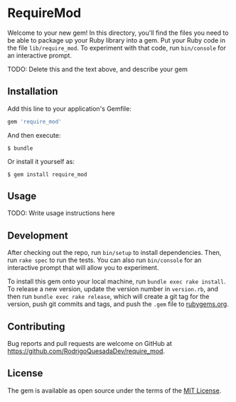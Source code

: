 # RequireMod

Welcome to your new gem! In this directory, you'll find the files you need to be able to package up your Ruby library into a gem. Put your Ruby code in the file `lib/require_mod`. To experiment with that code, run `bin/console` for an interactive prompt.

TODO: Delete this and the text above, and describe your gem

## Installation

Add this line to your application's Gemfile:

```ruby
gem 'require_mod'
```

And then execute:

    $ bundle

Or install it yourself as:

    $ gem install require_mod

## Usage

TODO: Write usage instructions here

## Development

After checking out the repo, run `bin/setup` to install dependencies. Then, run `rake spec` to run the tests. You can also run `bin/console` for an interactive prompt that will allow you to experiment.

To install this gem onto your local machine, run `bundle exec rake install`. To release a new version, update the version number in `version.rb`, and then run `bundle exec rake release`, which will create a git tag for the version, push git commits and tags, and push the `.gem` file to [rubygems.org](https://rubygems.org).

## Contributing

Bug reports and pull requests are welcome on GitHub at https://github.com/RodrigoQuesadaDev/require_mod.

## License

The gem is available as open source under the terms of the [MIT License](https://opensource.org/licenses/MIT).
